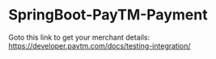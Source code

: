 # SpringBoot-PayTM-Payment

Goto this link to get your merchant details: https://developer.paytm.com/docs/testing-integration/
